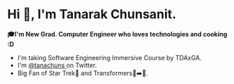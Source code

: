 # Hi 👋, I'm Tanarak Chunsanit.

**🎓I'm New Grad. Computer Engineer who loves technologies and cooking :D**

 - I'm taking Software Engineering Immersive Course by TDAxGA.
 - I'm [@tanachuns ](https://twitter.com/tanachuns) on Twitter.
 - Big Fan of Star Trek🖖 and Transformers🚛➡️🤖.
